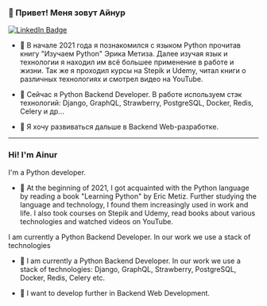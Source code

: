 ### 👋 Привет! Меня зовут Айнур
 
<div id="badges">
  <a href="https://www.linkedin.com/in/mgzv/">
    <img src="https://img.shields.io/badge/LinkedIn-blue?style=for-the-badge&logo=linkedin&logoColor=white" alt="LinkedIn Badge"/>
  </a>
</div>
<img src="https://komarev.com/ghpvc/?username=mgzv&style=flat-square&color=blue" alt=""/>


- 🔭 В начале 2021 года я познакомился с языком Python прочитав книгу 
"Изучаем Python" Эрика Метиза.
Далее изучая язык и технологии я находил им всё большее применение в работе и жизни.
Так же я проходил курсы на Stepik и Udemy, читал книги о различных технологиях и смотрел видео на YouTube.

- 🌱 Сейчас я Python Backend Developer.
В работе используем стэк технологий:
Django, GraphQL, Strawberry, PostgreSQL, Docker, Redis, Celery и др...

- 👯 Я хочу развиваться дальше в Backend Web-разработке.

---
### Hi! I'm Ainur

I'm a Python developer.

- 🔭 At the beginning of 2021, I got acquainted with the Python language by reading a book
"Learning Python" by Eric Metiz.
Further studying the language and technology, I found them increasingly used in work and life.
I also took courses on Stepik and Udemy, read books about various technologies and watched videos on YouTube.


I am currently a Python Backend Developer.
In our work we use a stack of technologies

- 🌱 I am currently a Python Backend Developer.
In our work we use a stack of technologies:
Django, GraphQL, Strawberry, PostgreSQL, Docker, Redis, Celery etc.

- 👯 I want to develop further in Backend Web Development.

<!--
**MGZV/mgzv** is a ✨ _special_ ✨ repository because its `README.md` (this file) appears on your GitHub profile.

Here are some ideas to get you started:

- 🔭 I’m currently working on ...
- 🌱 I’m currently learning ...
- 👯 I’m looking to collaborate on ...
- 🤔 I’m looking for help with ...
- 💬 Ask me about ...
- 📫 How to reach me: ...
- 😄 Pronouns: ...
- ⚡ Fun fact: ...
-->
